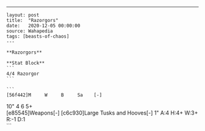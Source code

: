---
    layout: post
    title:  "Razorgors"
    date:   2020-12-05 00:00:00
    source: Wahapedia
    tags: [beasts-of-chaos]
    ---
    
    **Razorgors**
    
    **Stat Block**
    ```
    4/4 Razorgor
    ```
    
    ```
    [56f442]M     W     B     Sa    [-]
10"   4     6     5+    
[e85545]Weapons[-]
[c6c930]Large Tusks and Hooves[-]
1"     A:4    H:4+   W:3+   R:-1   D:1   
    ```
    
    
    